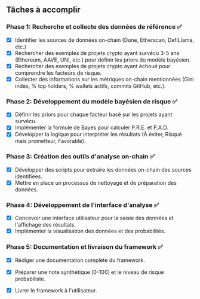 ## Tâches à accomplir

### Phase 1: Recherche et collecte des données de référence ✅
- [x] Identifier les sources de données on-chain (Dune, Etherscan, DefiLlama, etc.)
- [x] Rechercher des exemples de projets crypto ayant survécu 3-5 ans (Ethereum, AAVE, UNI, etc.) pour définir les priors du modèle bayésien.
- [x] Rechercher des exemples de projets crypto ayant échoué pour comprendre les facteurs de risque.
- [x] Collecter des informations sur les métriques on-chain mentionnées (Gini index, % top holders, % wallets actifs, commits GitHub, etc.).

### Phase 2: Développement du modèle bayésien de risque ✅
- [x] Définir les priors pour chaque facteur basé sur les projets ayant survécu.
- [x] Implémenter la formule de Bayes pour calculer P.R.E. et P.A.D.
- [x] Développer la logique pour interpréter les résultats (À éviter, Risqué mais prometteur, Favorable).

### Phase 3: Création des outils d'analyse on-chain ✅
- [x] Développer des scripts pour extraire les données on-chain des sources identifiées.
- [x] Mettre en place un processus de nettoyage et de préparation des données.

### Phase 4: Développement de l'interface d'analyse ✅
- [x] Concevoir une interface utilisateur pour la saisie des données et l'affichage des résultats.
- [x] Implémenter la visualisation des données et des probabilités.

### Phase 5: Documentation et livraison du framework ✅
- [x] Rédiger une documentation complète du framework.
- [x] Préparer une note synthétique [0-100] et le niveau de risque probabiliste.
- [x] Livrer le framework à l'utilisateur.

